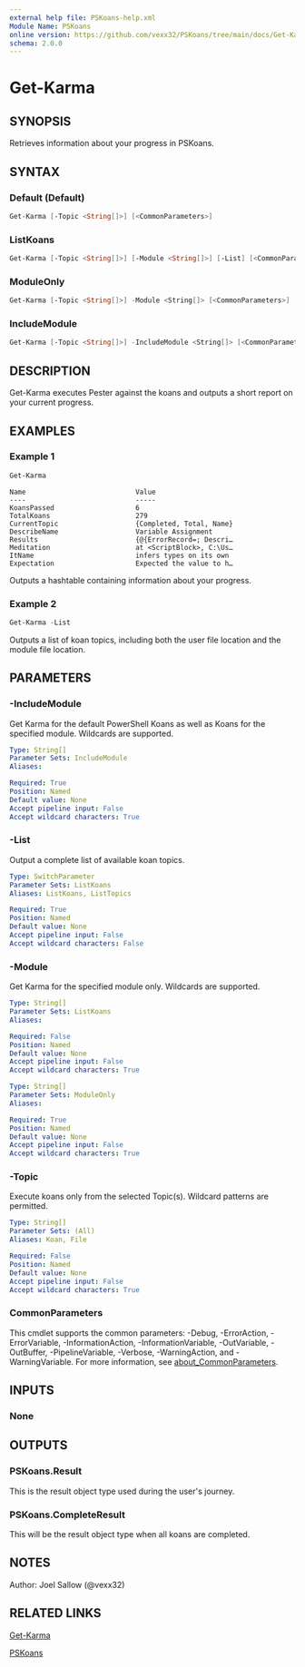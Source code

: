 ```yaml
---
external help file: PSKoans-help.xml
Module Name: PSKoans
online version: https://github.com/vexx32/PSKoans/tree/main/docs/Get-Karma.md
schema: 2.0.0
---
```


# Get-Karma

## SYNOPSIS

Retrieves information about your progress in PSKoans.

## SYNTAX

### Default (Default)

```powershell
Get-Karma [-Topic <String[]>] [<CommonParameters>]
```

### ListKoans

```powershell
Get-Karma [-Topic <String[]>] [-Module <String[]>] [-List] [<CommonParameters>]
```

### ModuleOnly

```powershell
Get-Karma [-Topic <String[]>] -Module <String[]> [<CommonParameters>]
```

### IncludeModule

```powershell
Get-Karma [-Topic <String[]>] -IncludeModule <String[]> [<CommonParameters>]
```

## DESCRIPTION

Get-Karma executes Pester against the koans and outputs a short report on your current progress.

## EXAMPLES

### Example 1

```powershell
Get-Karma
```

```none
Name                           Value
----                           -----
KoansPassed                    6
TotalKoans                     279
CurrentTopic                   {Completed, Total, Name}
DescribeName                   Variable Assignment
Results                        {@{ErrorRecord=; Descri…
Meditation                     at <ScriptBlock>, C:\Us…
ItName                         infers types on its own
Expectation                    Expected the value to h…
```

Outputs a hashtable containing information about your progress.

### Example 2

```powershell
Get-Karma -List
```

Outputs a list of koan topics, including both the user file location and the module file location.

## PARAMETERS

### -IncludeModule

Get Karma for the default PowerShell Koans as well as Koans for the specified module.
Wildcards are supported.

```yaml
Type: String[]
Parameter Sets: IncludeModule
Aliases:

Required: True
Position: Named
Default value: None
Accept pipeline input: False
Accept wildcard characters: True
```

### -List

Output a complete list of available koan topics.

```yaml
Type: SwitchParameter
Parameter Sets: ListKoans
Aliases: ListKoans, ListTopics

Required: True
Position: Named
Default value: None
Accept pipeline input: False
Accept wildcard characters: False
```

### -Module

Get Karma for the specified module only.
Wildcards are supported.

```yaml
Type: String[]
Parameter Sets: ListKoans
Aliases:

Required: False
Position: Named
Default value: None
Accept pipeline input: False
Accept wildcard characters: True
```

```yaml
Type: String[]
Parameter Sets: ModuleOnly
Aliases:

Required: True
Position: Named
Default value: None
Accept pipeline input: False
Accept wildcard characters: True
```

### -Topic

Execute koans only from the selected Topic(s).
Wildcard patterns are permitted.

```yaml
Type: String[]
Parameter Sets: (All)
Aliases: Koan, File

Required: False
Position: Named
Default value: None
Accept pipeline input: False
Accept wildcard characters: True
```

### CommonParameters

This cmdlet supports the common parameters: -Debug, -ErrorAction, -ErrorVariable, -InformationAction, -InformationVariable, -OutVariable, -OutBuffer, -PipelineVariable, -Verbose, -WarningAction, and -WarningVariable. For more information, see [about_CommonParameters](http://go.microsoft.com/fwlink/?LinkID=113216).

## INPUTS

### None

## OUTPUTS

### PSKoans.Result

This is the result object type used during the user's journey.

### PSKoans.CompleteResult

This will be the result object type when all koans are completed.

## NOTES

Author: Joel Sallow (@vexx32)

## RELATED LINKS

[Get-Karma](https://github.com/vexx32/PSKoans/tree/main/docs/Get-Karma.md)

[PSKoans](https://github.com/vexx32/PSKoans/tree/main/docs/PSKoans.md)

